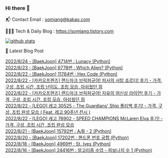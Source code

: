 ### Hi there 👋

📬  Contact Email : somjang@kakao.com

👨🏻‍💻  Tech & Daily Blog : https://somjang.tistory.com

[![github stats](https://github-readme-stats.vercel.app/api?username=SOMJANG&show_icons=true&hide_border=False)](https://somjang.tistory.com)

🤩 Latest Blog Post

[2022/8/24 - [BaekJoon] 4714번 : Lunacy (Python)](https://somjang.tistory.com/entry/BaekJoon-4714%EB%B2%88-Lunacy-Python) <br>
[2022/8/23 - [BaekJoon] 6778번 : Which Alien? (Python)](https://somjang.tistory.com/entry/BaekJoon-6778%EB%B2%88-Which-Alien-Python) <br>
[2022/8/22 - [BaekJoon] 11784번 : Hex Code (Python)](https://somjang.tistory.com/entry/BaekJoon-11784%EB%B2%88-Hex-Code-Python) <br>
[2022/8/22 - [카카오프렌즈] 랜드마크 브릭피규어! 피사의 사탑 죠르디! 후기 - 가격, 구성, 조립 시간, 조립 난이도, 조립 모습, 아쉬웠던 점](https://somjang.tistory.com/entry/%EC%B9%B4%EC%B9%B4%EC%98%A4%ED%94%84%EB%A0%8C%EC%A6%88-%EB%9E%9C%EB%93%9C%EB%A7%88%ED%81%AC-%EB%B8%8C%EB%A6%AD%ED%94%BC%EA%B7%9C%EC%96%B4-%ED%94%BC%EC%82%AC%EC%9D%98-%EC%82%AC%ED%83%91-%EC%A3%A0%EB%A5%B4%EB%94%94-%ED%9B%84%EA%B8%B0-%EA%B0%80%EA%B2%A9-%EA%B5%AC%EC%84%B1-%EC%A1%B0%EB%A6%BD-%EC%8B%9C%EA%B0%84-%EC%A1%B0%EB%A6%BD-%EB%82%9C%EC%9D%B4%EB%8F%84-%EC%A1%B0%EB%A6%BD-%EB%AA%A8%EC%8A%B5-%EC%95%84%EC%89%AC%EC%9B%A0%EB%8D%98-%EC%A0%90) <br>
[2022/8/22 - [카카오프렌즈] 랜드마크 브릭피규어! 자유의 여신상 라이언! 후기 - 가격, 구성, 조립 시간, 조립 모습, 아쉬웠던 점](https://somjang.tistory.com/entry/%EC%B9%B4%EC%B9%B4%EC%98%A4%ED%94%84%EB%A0%8C%EC%A6%88-%EB%9E%9C%EB%93%9C%EB%A7%88%ED%81%AC-%EB%B8%8C%EB%A6%AD%ED%94%BC%EA%B7%9C%EC%96%B4-%EC%9E%90%EC%9C%A0%EC%9D%98-%EC%97%AC%EC%8B%A0%EC%83%81-%EB%9D%BC%EC%9D%B4%EC%96%B8-%ED%9B%84%EA%B8%B0-%EA%B0%80%EA%B2%A9-%EA%B5%AC%EC%84%B1-%EC%A1%B0%EB%A6%BD-%EC%8B%9C%EA%B0%84-%EC%A1%B0%EB%A6%BD-%EB%AA%A8%EC%8A%B5-%EC%95%84%EC%89%AC%EC%9B%A0%EB%8D%98-%EC%A0%90) <br>
[2022/8/22 - [LEGO] 레고 30525 - The Guardians' Ship 폴리백 후기! - 가격, 구성, 조립 완성 모습 ( Feat. 레고 90주년 전시 )](https://somjang.tistory.com/entry/LEGO-%EB%A0%88%EA%B3%A0-30525-The-Guardians-Ship-%ED%8F%B4%EB%A6%AC%EB%B0%B1-%ED%9B%84%EA%B8%B0-%EA%B0%80%EA%B2%A9-%EA%B5%AC%EC%84%B1-%EC%A1%B0%EB%A6%BD-%EC%99%84%EC%84%B1-%EB%AA%A8%EC%8A%B5-Feat-%EB%A0%88%EA%B3%A0-90%EC%A3%BC%EB%85%84-%EC%A0%84%EC%8B%9C) <br>
[2022/8/22 - [LEGO] 레고 76902 - SPEED CHAMPIONS McLaren Elva 후기! - 가격, 구성, 조립 시간, 조립 완성 모습](https://somjang.tistory.com/entry/LEGO-%EB%A0%88%EA%B3%A0-76902-SPEED-CHAMPIONS-McLaren-Elva-%ED%9B%84%EA%B8%B0-%EA%B0%80%EA%B2%A9-%EA%B5%AC%EC%84%B1-%EC%A1%B0%EB%A6%BD-%EC%8B%9C%EA%B0%84-%EC%A1%B0%EB%A6%BD-%EC%99%84%EC%84%B1-%EB%AA%A8%EC%8A%B5) <br>
[2022/8/21 - [BaekJoon] 15792번 : A/B - 2 (Python)](https://somjang.tistory.com/entry/BaekJoon-15792%EB%B2%88-AB-2-Python) <br>
[2022/8/20 - [BaekJoon] 17202번 : 핸드폰 번호 궁합 (Python)](https://somjang.tistory.com/entry/baekjoon-17202-%ED%95%B8%EB%93%9C%ED%8F%B0-%EB%B2%88%ED%98%B8-%EA%B6%81%ED%95%A9-python) <br>
[2022/8/18 - [BaekJoon] 4969번 : St. Ives (Python)](https://somjang.tistory.com/entry/BaekJoon-4969%EB%B2%88-St-Ives-Python) <br>
[2022/8/16 - [BaekJoon] 24416번 : 알고리즘 수업 - 피보나치 수 1 (Python)](https://somjang.tistory.com/entry/BaekJoon-24416%EB%B2%88-%EC%95%8C%EA%B3%A0%EB%A6%AC%EC%A6%98-%EC%88%98%EC%97%85-%ED%94%BC%EB%B3%B4%EB%82%98%EC%B9%98-%EC%88%98-1-Python) <br>
